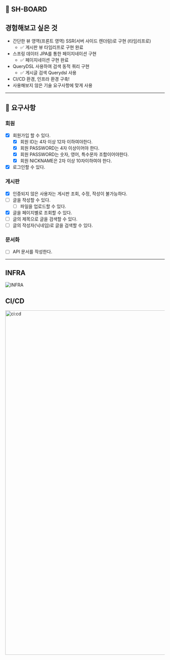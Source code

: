 ## 🚀 SH-BOARD

## 경험해보고 싶은 것
- 간단한 뷰 영역(프론트 영역) SSR(서버 사이드 렌더링)로 구현 (타임리프로)
  - ✅ 게시판 뷰 타임리프로 구현 완료
-  스프링 데이터 JPA를 통한 페이지네이션 구현
    - ✅ 페이지네이션 구현 완료
-  QueryDSL 사용하여 검색 동적 쿼리 구현
    - ✅ 게시글 검색 Querydsl 사용
-  CI/CD 환경, 인프라 환경 구축!
-  사용해보지 않은 기술 요구사항에 맞게 사용

---

## 📘 요구사항

### 회원

- [x] 회원가입 할 수 있다.
  - [x] 회원 ID는 4자 이상 12자 이하여야한다.
  - [x] 회원 PASSWORD는 4자 이상이어야 한다.
  - [x] 회원 PASSWORD는 숫자, 영어, 특수문자 조합이어야한다.
  - [x] 회원 NICKNAME은 2자 이상 10자이하여야 한다.
- [x] 로그인할 수 있다.

### 게시판

- [x] 인증되지 않은 사용자는 게시판 조회, 수정, 작성이 불가능하다.
- [ ] 글을 작성할 수 있다.
    - [ ] 파일을 업로드할 수 있다.
- [x] 글을 페이지별로 조회할 수 있다.
- [ ] 글의 제목으로 글을 검색할 수 있다.
- [ ] 글의 작성자(닉네임)로 글을 검색할 수 있다.

### 문서화 
- [ ] API 문서를 작성한다.


---
## INFRA 
![INFRA](https://github.com/woowacourse-study/2023-backend-mission-review-study/assets/95729738/87ad228b-6e7c-43e6-92c9-1e6b4308e611)


## CI/CD
<img width="1087" alt="ci:cd" src="https://github.com/woowacourse-study/2023-backend-mission-review-study/assets/95729738/18c79afa-c70d-4fe2-bfb8-2bbadf3c3908">
